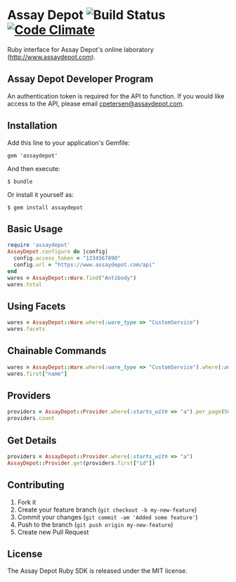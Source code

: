 # Assay Depot ![Build Status](https://secure.travis-ci.org/assaydepot/assaydepot-rb.png) [![Code Climate](https://codeclimate.com/badge.png)](https://codeclimate.com/github/assaydepot/assaydepot-rb)

Ruby interface for Assay Depot's online laboratory (http://www.assaydepot.com).

## Assay Depot Developer Program

An authentication token is required for the API to function. If you would like access to the API, please email cpetersen@assaydepot.com.

## Installation

Add this line to your application's Gemfile:

    gem 'assaydepot'

And then execute:

    $ bundle

Or install it yourself as:

    $ gem install assaydepot

## Basic Usage

```ruby
require 'assaydepot'
AssayDepot.configure do |config|
  config.access_token = "1234567890"
  config.url = "https://www.assaydepot.com/api"
end
wares = AssayDepot::Ware.find("Antibody")
wares.total
```

## Using Facets

```ruby
wares = AssayDepot::Ware.where(:ware_type => "CustomService")
wares.facets
```

## Chainable Commands

```ruby
wares = AssayDepot::Ware.where(:ware_type => "CustomService").where(:available_provider_names => "Assay Depot").page(2)
wares.first["name"]
```

## Providers

```ruby
providers = AssayDepot::Provider.where(:starts_with => "a").per_page(50)
providers.count
```

## Get Details
```ruby
providers = AssayDepot::Provider.where(:starts_with => "a")
AssayDepot::Provider.get(providers.first["id"])
```

## Contributing

1. Fork it
2. Create your feature branch (`git checkout -b my-new-feature`)
3. Commit your changes (`git commit -am 'Added some feature'`)
4. Push to the branch (`git push origin my-new-feature`)
5. Create new Pull Request

## License

The Assay Depot Ruby SDK is released under the MIT license.
